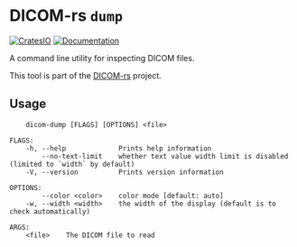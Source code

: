 # DICOM-rs `dump`

[![CratesIO](https://img.shields.io/crates/v/dicom-dump.svg)](https://crates.io/crates/dicom-dump)
[![Documentation](https://docs.rs/dicom-dump/badge.svg)](https://docs.rs/dicom-dump)

A command line utility for inspecting DICOM files.

This tool is part of the [DICOM-rs](https://github.com/Enet4/dicom-rs) project.

## Usage

```none
    dicom-dump [FLAGS] [OPTIONS] <file>

FLAGS:
    -h, --help             Prints help information
        --no-text-limit    whether text value width limit is disabled (limited to `width` by default)
    -V, --version          Prints version information

OPTIONS:
        --color <color>    color mode [default: auto]
    -w, --width <width>    the width of the display (default is to check automatically)

ARGS:
    <file>    The DICOM file to read
```
